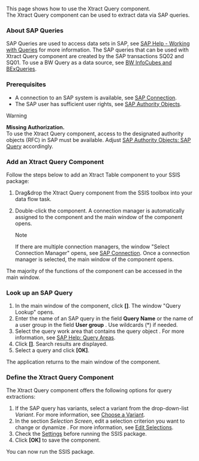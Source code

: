 This page shows how to use the Xtract Query component.\
The Xtract Query component can be used to extract data via SAP queries.

### About SAP Queries

SAP Queries are used to access data sets in SAP, see [SAP Help - Working with Queries](https://help.sap.com/viewer/b1c834a22d05483b8a75710743b5ff26/7.51.6/en-US/0e05493bbccf41a79caed7099c82bd48.html) for more information. The SAP queries that can be used with Xtract Query component are created by the SAP transactions SQ02 and SQ01. To use a BW Query as a data source, see [BW InfoCubes and BExQueries](../bwcube/).

### Prerequisites

- A connection to an SAP system is available, see [SAP Connection](../sap-connection/).
- The SAP user has sufficient user rights, see [SAP Authority Objects](../setup-in-sap/sap-authority-objects/#query).

Warning

**Missing Authorization.**\
To use the Xtract Query component, access to the designated authority objects (RFC) in SAP must be available. Adjust [SAP Authority Objects: SAP Query](../setup-in-sap/sap-authority-objects/#query) accordingly.

### Add an Xtract Query Component

Follow the steps below to add an Xtract Table component to your SSIS package:

1. Drag&drop the Xtract Query component from the SSIS toolbox into your data flow task.

1. Double-click the component. A connection manager is automatically assigned to the component and the main window of the component opens.

   Note

   If there are multiple connection managers, the window "Select Connection Manager" opens, see [SAP Connection](../sap-connection/#assign-connection-managers-to-xtract-components). Once a connection manager is selected, the main window of the component opens.

The majority of the functions of the component can be accessed in the main window.

### Look up an SAP Query

1. In the main window of the component, click **[]**. The window "Query Lookup" opens.
1. Enter the name of an SAP query in the field **Query Name** or the name of a user group in the field **User group** . Use wildcards (\*) if needed.
1. Select the query work area that contains the query object . For more information, see [SAP Help: Query Areas](https://help.sap.com/doc/saphelp_nw74/7.4.16/en-us/4e/3bdad0b8503b0fe10000000a42189e/frameset.htm).
1. Click **[]**. Search results are displayed.
1. Select a query and click **[OK]**.

The application returns to the main window of the component.

### Define the Xtract Query Component

The Xtract Query component offers the following options for query extractions:

1. If the SAP query has variants, select a variant from the drop-down-list *Variant*. For more information, see [Choose a Variant](variants-and-selections/#choose-a-variant).
1. In the section *Selection Screen*, edit a selection criterion you want to change or dynamize . For more information, see [Edit Selections](variants-and-selections/#edit-selections).
1. Check the [Settings](settings/) before running the SSIS package.
1. Click **[OK]** to save the component.

You can now run the SSIS package.
